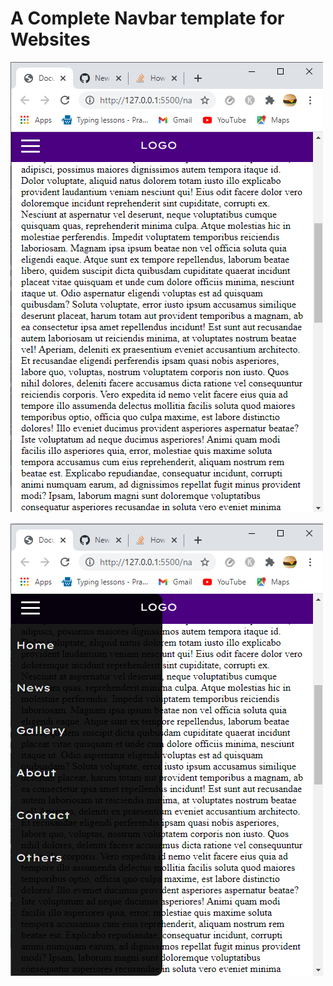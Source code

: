 # A Complete Navbar template for Websites

![](https://github.com/Soham7-dev/Navbar-template/blob/master/Screenshot%20(76).png)

![](https://github.com/Soham7-dev/Navbar-template/blob/master/Screenshot%20(78).png)
